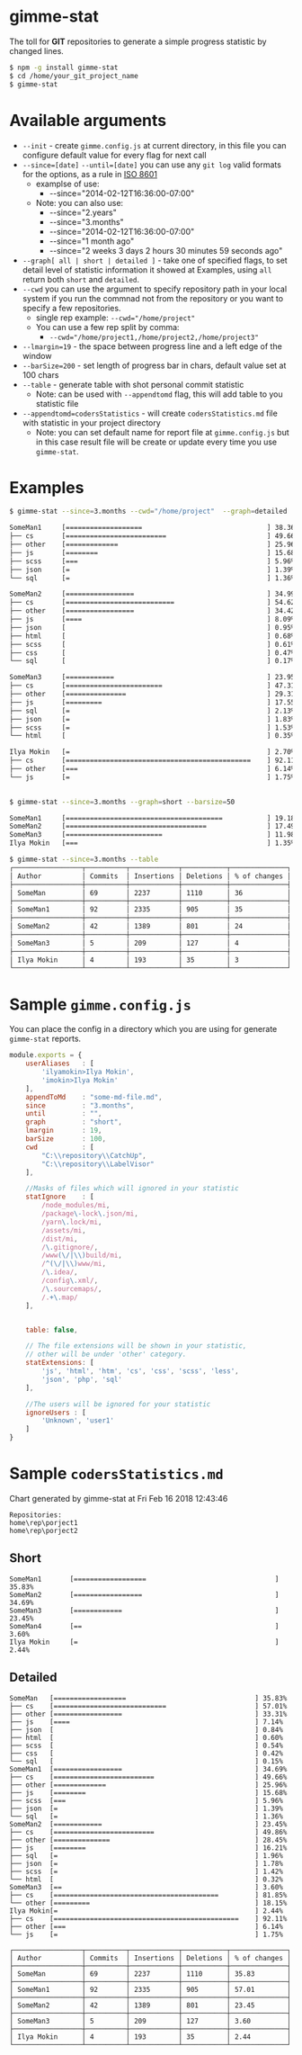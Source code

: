 # gimme-stat

The toll for **GIT** repositories to generate a simple progress statistic by changed lines.

```sh
$ npm -g install gimme-stat
$ cd /home/your_git_project_name        
$ gimme-stat
```

# Available arguments
 - `--init`  - create `gimme.config.js` at current directory, in this file you can configure default value for every flag for  next call
 - `--since=[date]` `--until=[date]` you can use any `git log` valid formats for the options, as a rule in [ISO 8601](https://en.wikipedia.org/wiki/ISO_8601)
   - examplse of use:
     - --since="2014-02-12T16:36:00-07:00"
   - Note: you can also use:
     - --since="2.years"
     - --since="3.months"
     - --since="2014-02-12T16:36:00-07:00"
     - --since="1 month ago"
     - --since="2 weeks 3 days 2 hours 30 minutes 59 seconds ago"
 - `--graph[ all | short | detailed ]` - take one of specified flags, to set detail level of statistic information it showed at Examples,
 using `all` return both `short` and `detailed`.
 - `--cwd` you can use the argument to specify repository path in your local system if you run the commnad not from the repository or you want to specify a few repositories.
   - single rep example: `--cwd="/home/project"`
   - You can use a few rep split by comma:
     - `--cwd="/home/project1,/home/project2,/home/project3"`
 - `--lmargin=19` - the space between progress line and a left edge of the window
 - `--barSize=200` - set length of progress bar in chars, default value set at 100 chars
 - `--table` - generate table with shot personal commit statistic 
    - Note: can be used with `--appendtomd` flag, this will add table to you statistic file
 - `--appendtomd=codersStatistics`  - will create `codersStatistics.md` file with statistic in your project  directory
    - Note: you can set default name for report file at `gimme.config.js`  but in this case 
    result file will be create or update every time you use `gimme-stat`.

# Examples
```sh
$ gimme-stat --since=3.months --cwd="/home/project"  --graph=detailed

SomeMan1     [===================                               ] 38.36%
├── cs       [=========================                         ] 49.66% 
├── other    [=============                                     ] 25.96% 
├── js       [========                                          ] 15.68% 
├── scss     [===                                               ] 5.96% 
├── json     [=                                                 ] 1.39% 
└── sql      [=                                                 ] 1.36% 

SomeMan2     [=================                                 ] 34.99%
├── cs       [===========================                       ] 54.62% 
├── other    [=================                                 ] 34.42% 
├── js       [====                                              ] 8.09% 
├── json     [                                                  ] 0.95% 
├── html     [                                                  ] 0.68% 
├── scss     [                                                  ] 0.61% 
├── css      [                                                  ] 0.47% 
└── sql      [                                                  ] 0.17% 

SomeMan3     [============                                      ] 23.95%
├── cs       [========================                          ] 47.31% 
├── other    [===============                                   ] 29.31% 
├── js       [=========                                         ] 17.55% 
├── sql      [=                                                 ] 2.13% 
├── json     [=                                                 ] 1.83% 
├── scss     [=                                                 ] 1.53% 
└── html     [                                                  ] 0.35% 

Ilya Mokin   [=                                                 ] 2.70%
├── cs       [==============================================    ] 92.11% 
├── other    [===                                               ] 6.14% 
└── js       [=                                                 ] 1.75% 
 
```

```sh
$ gimme-stat --since=3.months --graph=short --barsize=50

SomeMan1     [=======================================           ] 19.18% 
SomeMan2     [===================================               ] 17.49% 
SomeMan3     [========================                          ] 11.98% 
Ilya Mokin   [===                                               ] 1.35%
```
```sh
$ gimme-stat --since=3.months --table
┌─────────────────┬──────────┬────────────┬───────────┬──────────────┐
│ Author          │ Commits  │ Insertions │ Deletions │ % of changes │   
├─────────────────┼──────────┼────────────┼───────────┼──────────────┤
│ SomeMan         │ 69       │ 2237       │ 1110      │ 36           │
├─────────────────┼──────────┼────────────┼───────────┼──────────────┤
│ SomeMan1        │ 92       │ 2335       │ 905       │ 35           │
├─────────────────┼──────────┼────────────┼───────────┼──────────────┤
│ SomeMan2        │ 42       │ 1389       │ 801       │ 24           │
├─────────────────┼──────────┼────────────┼───────────┼──────────────┤
│ SomeMan3        │ 5        │ 209        │ 127       │ 4            │
├─────────────────┼──────────┼────────────┼───────────┼──────────────┤
│ Ilya Mokin      │ 4        │ 193        │ 35        │ 3            │
└─────────────────┴──────────┴────────────┴───────────┴──────────────┘
```

# Sample  `gimme.config.js`
You can place the config in a directory which you are using for generate `gimme-stat` reports.

```js
module.exports = {
    userAliases   : [
        'ilyamokin>Ilya Mokin',
        'imokin>Ilya Mokin'
    ],
    appendToMd    : "some-md-file.md",
    since         : "3.months",
    until         : "",
    graph         : "short",
    lmargin       : 19,
    barSize       : 100,
    cwd           : [
        "C:\\repository\\CatchUp",
        "C:\\repository\\LabelVisor"
    ],

    //Masks of files which will ignored in your statistic            
    statIgnore    : [
        /node_modules/mi,
        /package\-lock\.json/mi,
        /yarn\.lock/mi,
        /assets/mi,
        /dist/mi,
        /\.gitignore/,
        /www(\/|\\)build/mi,
        /^(\/|\\)www/mi,
        /\.idea/,
        /config\.xml/,
        /\.sourcemaps/,
        /.+\.map/
    ],


    table: false,

    // The file extensions will be shown in your statistic,
    // other will be under 'other' category.
    statExtensions: [
        'js', 'html', 'htm', 'cs', 'css', 'scss', 'less', 
        'json', 'php', 'sql'
    ],

    //The users will be ignored for your statistic
    ignoreUsers : [
        'Unknown', 'user1'
    ]
}
```
# Sample  `codersStatistics.md`

Chart generated by gimme-stat at Fri Feb 16 2018 12:43:46 
```
Repositories:
home\rep\porject1
home\rep\porject2             
```
## Short
```
SomeMan1       [==================                                ] 35.83%
SomeMan2       [=================                                 ] 34.69%
SomeMan3       [============                                      ] 23.45%
SomeMan4       [==                                                ] 3.60%
Ilya Mokin     [=                                                 ] 2.44%
```
## Detailed
```
SomeMan   [==================                                ] 35.83%
├── cs    [============================                      ] 57.01% 
├── other [=================                                 ] 33.31% 
├── js    [====                                              ] 7.14% 
├── json  [                                                  ] 0.84% 
├── html  [                                                  ] 0.60% 
├── scss  [                                                  ] 0.54% 
├── css   [                                                  ] 0.42% 
└── sql   [                                                  ] 0.15% 
SomeMan1  [=================                                 ] 34.69%
├── cs    [=========================                         ] 49.66% 
├── other [=============                                     ] 25.96% 
├── js    [========                                          ] 15.68% 
├── scss  [===                                               ] 5.96% 
├── json  [=                                                 ] 1.39% 
└── sql   [=                                                 ] 1.36% 
SomeMan2  [============                                      ] 23.45%
├── cs    [=========================                         ] 49.86% 
├── other [==============                                    ] 28.45% 
├── js    [========                                          ] 16.21% 
├── sql   [=                                                 ] 1.96% 
├── json  [=                                                 ] 1.78% 
├── scss  [=                                                 ] 1.42% 
└── html  [                                                  ] 0.32% 
SomeMan3  [==                                                ] 3.60%
├── cs    [=========================================         ] 81.85% 
└── other [=========                                         ] 18.15% 
Ilya Mokin[=                                                 ] 2.44%
├── cs    [==============================================    ] 92.11% 
├── other [===                                               ] 6.14% 
└── js    [=                                                 ] 1.75% 
```

```
┌─────────────────┬──────────┬────────────┬───────────┬──────────────┐ 
│ Author          │ Commits  │ Insertions │ Deletions │ % of changes │ 
├─────────────────┼──────────┼────────────┼───────────┼──────────────┤ 
│ SomeMan         │ 69       │ 2237       │ 1110      │ 35.83        │
├─────────────────┼──────────┼────────────┼───────────┼──────────────┤ 
│ SomeMan1        │ 92       │ 2335       │ 905       │ 57.01        │
├─────────────────┼──────────┼────────────┼───────────┼──────────────┤ 
│ SomeMan2        │ 42       │ 1389       │ 801       │ 23.45        │
├─────────────────┼──────────┼────────────┼───────────┼──────────────┤ 
│ SomeMan3        │ 5        │ 209        │ 127       │ 3.60         │
├─────────────────┼──────────┼────────────┼───────────┼──────────────┤ 
│ Ilya Mokin      │ 4        │ 193        │ 35        │ 2.44         │
└─────────────────┴──────────┴────────────┴───────────┴──────────────┘ 
```